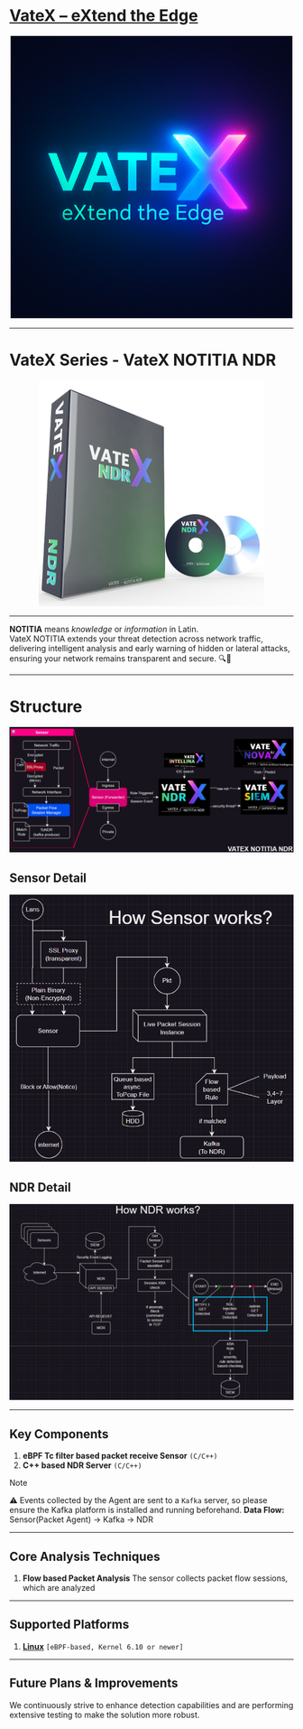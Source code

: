 # [VateX – eXtend the Edge](https://github.com/lastime1650/VateX)

<div align="center">
  <img
    src="https://github.com/lastime1650/VateX/blob/main/images/VATEX.png"
    alt="VATEX LOGO"
    width="500"
  />
</div>

---

# VateX Series - VateX NOTITIA NDR

<div align="center">
  <img
    src="https://github.com/lastime1650/VateX/blob/mainv2/images/VATEX_NDR_RENDERED.png"
    alt="VATEX NDR"
    width="400"
  />
</div>

---

**NOTITIA** means *knowledge* or *information* in Latin.  
VateX NOTITIA extends your threat detection across network traffic, delivering intelligent analysis and early warning of hidden or lateral attacks, ensuring your network remains transparent and secure. 🔍📡

---

# Structure

![initial](https://github.com/lastime1650/VATEX_NOTITIA_NDR/blob/main/VATEX_NOTITIA_NDR_SIMPLE.png)

## Sensor Detail

![initial](https://github.com/lastime1650/VATEX_NOTITIA_NDR/blob/main/VATEX_NDR_SENSOR.png)

## NDR Detail

![initial](https://github.com/lastime1650/VATEX_NOTITIA_NDR/blob/main/How_NDR_works.png)

---

## Key Components

1. **eBPF Tc filter based packet receive Sensor** `(C/C++)`
2. **C++ based NDR Server** `(C/C++)`

> [!Note]
> ⚠️ Events collected by the Agent are sent to a `Kafka` server, so please ensure the Kafka platform is installed and running beforehand.
> **Data Flow:** Sensor(Packet Agent) → Kafka → NDR

---

## Core Analysis Techniques

1. **Flow based Packet Analysis**
   The sensor collects packet flow sessions, which are analyzed

---

## Supported Platforms

1. [**Linux**](https://github.com/lastime1650/VATEX_EVIDENTIA_EDR/tree/Linux) `[eBPF-based, Kernel 6.10 or newer]`

---

## Future Plans & Improvements

We continuously strive to enhance detection capabilities and are performing extensive testing to make the solution more robust.

